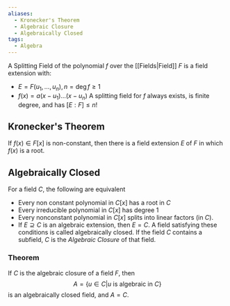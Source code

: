 ```yaml
---
aliases:
  - Kronecker's Theorem
  - Algebraic Closure
  - Algebraically Closed
tags:
  - Algebra
---
```

A Splitting Field of the polynomial $f$ over the [[Fields|Field]] $F$ is a field extension with:
- $E=F(u_{1},\dots,u_n), n=\deg f\geq 1$ 
- $f(x)=a(x-u_{1})\dots(x-u_n)$
A splitting field for $f$ always exists, is finite degree, and has $[E:F]\leq n!$
## Kronecker's Theorem
If $f(x)\in F[x]$ is non-constant, then there is a field extension $E$ of $F$ in which $f(x)$ is a root.
## Algebraically Closed
For a field $C$, the following are equivalent
- Every non constant polynomial in $C[x]$ has a root in $C$
- Every irreducible polynomial in $C[x]$ has degree $1$
- Every nonconstant polynomial in $C[x]$ splits into linear factors (in $C$).
- If $E\supseteq C$ is an algebraic extension, then $E=C$.
A field satisfying these conditions is called algebraically closed. If the field $C$ contains a subfield, $C$ is the *Algebraic Closure* of that field.
### Theorem
If $C$ is the algebraic closure of a field $F$, then 
$$
A=\{ u\in C| u \text{ is algebraic in } C\}
$$
is an algebraically closed field, and $A=C$.